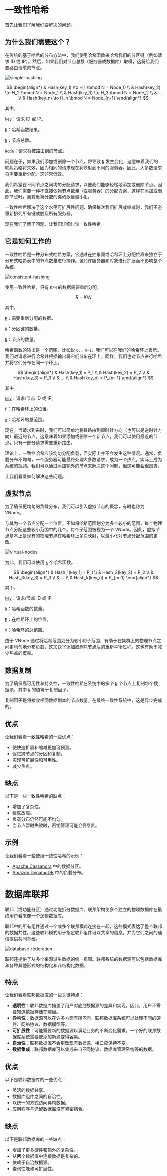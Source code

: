 # 一致性哈希

首先让我们了解我们要解决的问题。

## 为什么我们需要这个？

在传统的基于哈希的分布方法中，我们使用哈希函数来哈希我们的分区键（例如请求 ID 或 IP）。然后，如果我们对节点总数（服务器或数据库）取模，这将给我们要路由请求的节点。

![simple-hashing](https://raw.githubusercontent.com/karanpratapsingh/portfolio/master/public/static/courses/system-design/chapter-II/consistent-hashing/simple-hashing.png)

$$
\begin{align*}
& Hash(key_1) \to H_1 \bmod N = Node_0 \\
& Hash(key_2) \to H_2 \bmod N = Node_1 \\
& Hash(key_3) \to H_3 \bmod N = Node_2 \\
& ... \\
& Hash(key_n) \to H_n \bmod N = Node_{n-1}
\end{align*}
$$

其中，

[`key`](command:_github.copilot.openSymbolFromReferences?%5B%22%22%2C%5B%7B%22uri%22%3A%7B%22scheme%22%3A%22file%22%2C%22authority%22%3A%22%22%2C%22path%22%3A%22%2Fhome%2Fmarco%2FgitRepo%2FcodeRepo%2F1_notes%2F7_%E6%95%B0%E6%8D%AE%E5%BA%93%2Fxxx.md%22%2C%22query%22%3A%22%22%2C%22fragment%22%3A%22%22%7D%2C%22pos%22%3A%7B%22line%22%3A22%2C%22character%22%3A1%7D%7D%5D%2C%224657aeb0-573a-484d-8605-6e518cbeb729%22%5D "Go to definition")：请求 ID 或 IP。

[`H`](command:_github.copilot.openSymbolFromReferences?%5B%22%22%2C%5B%7B%22uri%22%3A%7B%22scheme%22%3A%22file%22%2C%22authority%22%3A%22%22%2C%22path%22%3A%22%2Fhome%2Fmarco%2FgitRepo%2FcodeRepo%2F1_notes%2F7_%E6%95%B0%E6%8D%AE%E5%BA%93%2Fxxx.md%22%2C%22query%22%3A%22%22%2C%22fragment%22%3A%22%22%7D%2C%22pos%22%3A%7B%22line%22%3A24%2C%22character%22%3A1%7D%7D%5D%2C%224657aeb0-573a-484d-8605-6e518cbeb729%22%5D "Go to definition")：哈希函数结果。

[`N`](command:_github.copilot.openSymbolFromReferences?%5B%22%22%2C%5B%7B%22uri%22%3A%7B%22scheme%22%3A%22file%22%2C%22authority%22%3A%22%22%2C%22path%22%3A%22%2Fhome%2Fmarco%2FgitRepo%2FcodeRepo%2F1_notes%2F7_%E6%95%B0%E6%8D%AE%E5%BA%93%2Fxxx.md%22%2C%22query%22%3A%22%22%2C%22fragment%22%3A%22%22%7D%2C%22pos%22%3A%7B%22line%22%3A12%2C%22character%22%3A28%7D%7D%5D%2C%224657aeb0-573a-484d-8605-6e518cbeb729%22%5D "Go to definition")：节点总数。

[`Node`](command:_github.copilot.openSymbolFromReferences?%5B%22%22%2C%5B%7B%22uri%22%3A%7B%22scheme%22%3A%22file%22%2C%22authority%22%3A%22%22%2C%22path%22%3A%22%2Fhome%2Fmarco%2FgitRepo%2FcodeRepo%2F1_notes%2F7_%E6%95%B0%E6%8D%AE%E5%BA%93%2Fxxx.md%22%2C%22query%22%3A%22%22%2C%22fragment%22%3A%22%22%7D%2C%22pos%22%3A%7B%22line%22%3A16%2C%22character%22%3A32%7D%7D%5D%2C%224657aeb0-573a-484d-8605-6e518cbeb729%22%5D "Go to definition")：请求将被路由到的节点。

问题在于，如果我们添加或删除一个节点，将导致 [`N`](command:_github.copilot.openSymbolFromReferences?%5B%22%22%2C%5B%7B%22uri%22%3A%7B%22scheme%22%3A%22file%22%2C%22authority%22%3A%22%22%2C%22path%22%3A%22%2Fhome%2Fmarco%2FgitRepo%2FcodeRepo%2F1_notes%2F7_%E6%95%B0%E6%8D%AE%E5%BA%93%2Fxxx.md%22%2C%22query%22%3A%22%22%2C%22fragment%22%3A%22%22%7D%2C%22pos%22%3A%7B%22line%22%3A12%2C%22character%22%3A28%7D%7D%5D%2C%224657aeb0-573a-484d-8605-6e518cbeb729%22%5D "Go to definition") 发生变化，这意味着我们的映射策略将失效，因为相同的请求现在将映射到不同的服务器。因此，大多数请求将需要重新分配，这非常低效。

我们希望在不同节点之间均匀分配请求，以便我们能够轻松地添加或删除节点。因此，我们需要一种不直接依赖节点数量（或服务器）的分配方案，这样在添加或删除节点时，需要重新分配的键的数量最小化。

一致性哈希解决了这个水平可扩展性问题，确保每次我们扩展或缩减时，我们不必重新排列所有键或触及所有服务器。

现在我们了解了问题，让我们详细讨论一致性哈希。

## 它是如何工作的

一致性哈希是一种分布式哈希方案，它通过在抽象圆或哈希环上分配位置来独立于分布式哈希表中的节点数量进行操作。这允许服务器和对象进行扩展而不影响整个系统。

![consistent-hashing](https://raw.githubusercontent.com/karanpratapsingh/portfolio/master/public/static/courses/system-design/chapter-II/consistent-hashing/consistent-hashing.png)

使用一致性哈希，只有 `K/N` 的数据需要重新分配。

$$
R = K/N
$$

其中，

[`R`](command:_github.copilot.openSymbolFromReferences?%5B%22%22%2C%5B%7B%22uri%22%3A%7B%22scheme%22%3A%22file%22%2C%22authority%22%3A%22%22%2C%22path%22%3A%22%2Fhome%2Fmarco%2FgitRepo%2FcodeRepo%2F1_notes%2F7_%E6%95%B0%E6%8D%AE%E5%BA%93%2Fxxx.md%22%2C%22query%22%3A%22%22%2C%22fragment%22%3A%22%22%7D%2C%22pos%22%3A%7B%22line%22%3A47%2C%22character%22%3A0%7D%7D%5D%2C%224657aeb0-573a-484d-8605-6e518cbeb729%22%5D "Go to definition")：需要重新分配的数据。

[`K`](command:_github.copilot.openSymbolFromReferences?%5B%22%22%2C%5B%7B%22uri%22%3A%7B%22scheme%22%3A%22file%22%2C%22authority%22%3A%22%22%2C%22path%22%3A%22%2Fhome%2Fmarco%2FgitRepo%2FcodeRepo%2F1_notes%2F7_%E6%95%B0%E6%8D%AE%E5%BA%93%2Fxxx.md%22%2C%22query%22%3A%22%22%2C%22fragment%22%3A%22%22%7D%2C%22pos%22%3A%7B%22line%22%3A44%2C%22character%22%3A32%7D%7D%5D%2C%224657aeb0-573a-484d-8605-6e518cbeb729%22%5D "Go to definition")：分区键的数量。

[`N`](command:_github.copilot.openSymbolFromReferences?%5B%22%22%2C%5B%7B%22uri%22%3A%7B%22scheme%22%3A%22file%22%2C%22authority%22%3A%22%22%2C%22path%22%3A%22%2Fhome%2Fmarco%2FgitRepo%2FcodeRepo%2F1_notes%2F7_%E6%95%B0%E6%8D%AE%E5%BA%93%2Fxxx.md%22%2C%22query%22%3A%22%22%2C%22fragment%22%3A%22%22%7D%2C%22pos%22%3A%7B%22line%22%3A12%2C%22character%22%3A28%7D%7D%5D%2C%224657aeb0-573a-484d-8605-6e518cbeb729%22%5D "Go to definition")：节点的数量。

哈希函数的输出是一个范围，比如说 `0...m-1`，我们可以在我们的哈希环上表示。我们对请求进行哈希并根据输出将它们分布在环上。同样，我们也对节点进行哈希并将它们分布在同一个环上。

$$
\begin{align*}
& Hash(key_1) = P_1 \\
& Hash(key_2) = P_2 \\
& Hash(key_3) = P_3 \\
& ... \\
& Hash(key_n) = P_{m-1}
\end{align*}
$$

其中，

[`key`](command:_github.copilot.openSymbolFromReferences?%5B%22%22%2C%5B%7B%22uri%22%3A%7B%22scheme%22%3A%22file%22%2C%22authority%22%3A%22%22%2C%22path%22%3A%22%2Fhome%2Fmarco%2FgitRepo%2FcodeRepo%2F1_notes%2F7_%E6%95%B0%E6%8D%AE%E5%BA%93%2Fxxx.md%22%2C%22query%22%3A%22%22%2C%22fragment%22%3A%22%22%7D%2C%22pos%22%3A%7B%22line%22%3A22%2C%22character%22%3A1%7D%7D%5D%2C%224657aeb0-573a-484d-8605-6e518cbeb729%22%5D "Go to definition")：请求/节点 ID 或 IP。

[`P`](command:_github.copilot.openSymbolFromReferences?%5B%22%22%2C%5B%7B%22uri%22%3A%7B%22scheme%22%3A%22file%22%2C%22authority%22%3A%22%22%2C%22path%22%3A%22%2Fhome%2Fmarco%2FgitRepo%2FcodeRepo%2F1_notes%2F7_%E6%95%B0%E6%8D%AE%E5%BA%93%2Fxxx.md%22%2C%22query%22%3A%22%22%2C%22fragment%22%3A%22%22%7D%2C%22pos%22%3A%7B%22line%22%3A66%2C%22character%22%3A16%7D%7D%5D%2C%224657aeb0-573a-484d-8605-6e518cbeb729%22%5D "Go to definition")：在哈希环上的位置。

[`m`](command:_github.copilot.openSymbolFromReferences?%5B%22%22%2C%5B%7B%22uri%22%3A%7B%22scheme%22%3A%22file%22%2C%22authority%22%3A%22%22%2C%22path%22%3A%22%2Fhome%2Fmarco%2FgitRepo%2FcodeRepo%2F1_notes%2F7_%E6%95%B0%E6%8D%AE%E5%BA%93%2Fxxx.md%22%2C%22query%22%3A%22%22%2C%22fragment%22%3A%22%22%7D%2C%22pos%22%3A%7B%22line%22%3A58%2C%22character%22%3A58%7D%7D%5D%2C%224657aeb0-573a-484d-8605-6e518cbeb729%22%5D "Go to definition")：哈希环的总范围。

现在，当请求到来时，我们可以简单地将其路由到顺时针方向（也可以是逆时针方向）最近的节点。这意味着如果添加或删除一个新节点，我们可以使用最近的节点，只有一部分请求需要重新路由。

理论上，一致性哈希应该均匀分配负载，但实际上并不会发生这种情况。通常，负载分布不均匀，一个服务器可能最终处理大多数请求，成为一个热点，实际上成为系统的瓶颈。我们可以通过添加额外的节点来解决这个问题，但这可能会很昂贵。

让我们看看如何解决这些问题。

## 虚拟节点

为了确保更均匀的负载分布，我们可以引入虚拟节点的概念，有时也称为 VNode。

与其为一个节点分配一个位置，不如将哈希范围划分为多个较小的范围，每个物理节点分配这些较小范围中的几个。每个子范围被视为一个 VNode。因此，虚拟节点基本上是现有的物理节点在哈希环上多次映射，以最小化对节点分配范围的更改。

![virtual-nodes](https://raw.githubusercontent.com/karanpratapsingh/portfolio/master/public/static/courses/system-design/chapter-II/consistent-hashing/virtual-nodes.png)

为此，我们可以使用 [`k`](command:_github.copilot.openSymbolFromReferences?%5B%22%22%2C%5B%7B%22uri%22%3A%7B%22scheme%22%3A%22file%22%2C%22authority%22%3A%22%22%2C%22path%22%3A%22%2Fhome%2Fmarco%2FgitRepo%2FcodeRepo%2F1_notes%2F7_%E6%95%B0%E6%8D%AE%E5%BA%93%2Fxxx.md%22%2C%22query%22%3A%22%22%2C%22fragment%22%3A%22%22%7D%2C%22pos%22%3A%7B%22line%22%3A92%2C%22character%22%3A22%7D%7D%5D%2C%224657aeb0-573a-484d-8605-6e518cbeb729%22%5D "Go to definition") 个哈希函数。

$$
\begin{align*}
& Hash_1(key_1) = P_1 \\
& Hash_2(key_2) = P_2 \\
& Hash_3(key_3) = P_3 \\
& ... \\
& Hash_k(key_n) = P_{m-1}
\end{align*}
$$

其中，

[`key`](command:_github.copilot.openSymbolFromReferences?%5B%22%22%2C%5B%7B%22uri%22%3A%7B%22scheme%22%3A%22file%22%2C%22authority%22%3A%22%22%2C%22path%22%3A%22%2Fhome%2Fmarco%2FgitRepo%2FcodeRepo%2F1_notes%2F7_%E6%95%B0%E6%8D%AE%E5%BA%93%2Fxxx.md%22%2C%22query%22%3A%22%22%2C%22fragment%22%3A%22%22%7D%2C%22pos%22%3A%7B%22line%22%3A22%2C%22character%22%3A1%7D%7D%5D%2C%224657aeb0-573a-484d-8605-6e518cbeb729%22%5D "Go to definition")：请求/节点 ID 或 IP。

[`k`](command:_github.copilot.openSymbolFromReferences?%5B%22%22%2C%5B%7B%22uri%22%3A%7B%22scheme%22%3A%22file%22%2C%22authority%22%3A%22%22%2C%22path%22%3A%22%2Fhome%2Fmarco%2FgitRepo%2FcodeRepo%2F1_notes%2F7_%E6%95%B0%E6%8D%AE%E5%BA%93%2Fxxx.md%22%2C%22query%22%3A%22%22%2C%22fragment%22%3A%22%22%7D%2C%22pos%22%3A%7B%22line%22%3A92%2C%22character%22%3A22%7D%7D%5D%2C%224657aeb0-573a-484d-8605-6e518cbeb729%22%5D "Go to definition")：哈希函数的数量。

[`P`](command:_github.copilot.openSymbolFromReferences?%5B%22%22%2C%5B%7B%22uri%22%3A%7B%22scheme%22%3A%22file%22%2C%22authority%22%3A%22%22%2C%22path%22%3A%22%2Fhome%2Fmarco%2FgitRepo%2FcodeRepo%2F1_notes%2F7_%E6%95%B0%E6%8D%AE%E5%BA%93%2Fxxx.md%22%2C%22query%22%3A%22%22%2C%22fragment%22%3A%22%22%7D%2C%22pos%22%3A%7B%22line%22%3A66%2C%22character%22%3A16%7D%7D%5D%2C%224657aeb0-573a-484d-8605-6e518cbeb729%22%5D "Go to definition")：在哈希环上的位置。

[`m`](command:_github.copilot.openSymbolFromReferences?%5B%22%22%2C%5B%7B%22uri%22%3A%7B%22scheme%22%3A%22file%22%2C%22authority%22%3A%22%22%2C%22path%22%3A%22%2Fhome%2Fmarco%2FgitRepo%2FcodeRepo%2F1_notes%2F7_%E6%95%B0%E6%8D%AE%E5%BA%93%2Fxxx.md%22%2C%22query%22%3A%22%22%2C%22fragment%22%3A%22%22%7D%2C%22pos%22%3A%7B%22line%22%3A58%2C%22character%22%3A58%7D%7D%5D%2C%224657aeb0-573a-484d-8605-6e518cbeb729%22%5D "Go to definition")：哈希环的总范围。

由于 VNode 通过将哈希范围划分为较小的子范围，有助于在集群上的物理节点之间更均匀地分布负载，这加快了添加或删除节点后的重新平衡过程。这也有助于减少热点的概率。

## 数据复制

为了确保高可用性和持久性，一致性哈希在系统中的多个 [`N`](command:_github.copilot.openSymbolFromReferences?%5B%22%22%2C%5B%7B%22uri%22%3A%7B%22scheme%22%3A%22file%22%2C%22authority%22%3A%22%22%2C%22path%22%3A%22%2Fhome%2Fmarco%2FgitRepo%2FcodeRepo%2F1_notes%2F7_%E6%95%B0%E6%8D%AE%E5%BA%93%2Fxxx.md%22%2C%22query%22%3A%22%22%2C%22fragment%22%3A%22%22%7D%2C%22pos%22%3A%7B%22line%22%3A12%2C%22character%22%3A28%7D%7D%5D%2C%224657aeb0-573a-484d-8605-6e518cbeb729%22%5D "Go to definition") 个节点上复制每个数据项，其中 [`N`](command:_github.copilot.openSymbolFromReferences?%5B%22%22%2C%5B%7B%22uri%22%3A%7B%22scheme%22%3A%22file%22%2C%22authority%22%3A%22%22%2C%22path%22%3A%22%2Fhome%2Fmarco%2FgitRepo%2FcodeRepo%2F1_notes%2F7_%E6%95%B0%E6%8D%AE%E5%BA%93%2Fxxx.md%22%2C%22query%22%3A%22%22%2C%22fragment%22%3A%22%22%7D%2C%22pos%22%3A%7B%22line%22%3A12%2C%22character%22%3A28%7D%7D%5D%2C%224657aeb0-573a-484d-8605-6e518cbeb729%22%5D "Go to definition") 的值等于复制因子。

复制因子是将接收相同数据副本的节点数量。在最终一致性系统中，这是异步完成的。

## 优点

让我们看看一致性哈希的一些优点：

- 使快速扩展和缩减更加可预测。
- 促进跨节点的分区和复制。
- 实现可扩展性和可用性。
- 减少热点。

## 缺点

以下是一些一致性哈希的缺点：

- 增加了复杂性。
- 级联故障。
- 负载分布仍然可能不均匀。
- 当节点暂时失败时，密钥管理可能会很昂贵。

## 示例

让我们看看一些使用一致性哈希的示例：

- [Apache Cassandra](https://cassandra.apache.org) 中的数据分区。
- [Amazon DynamoDB](https://aws.amazon.com/dynamodb) 中的负载分布。

# 数据库联邦

联邦（或功能分区）通过功能拆分数据库。联邦架构使多个独立的物理数据库在最终用户看来像一个逻辑数据库。

联邦中的所有组件通过一个或多个联邦模式连接在一起，这些模式表达了整个联邦的数据共性。这些联邦模式用于指定联邦组件可以共享的信息，并为它们之间的通信提供共同基础。

![database-federation](https://raw.githubusercontent.com/karanpratapsingh/portfolio/master/public/static/courses/system-design/chapter-II/database-federation/database-federation.png)

联邦还提供了从多个来源派生数据的统一视图。联邦系统的数据源可以包括数据库和各种其他形式的结构化和非结构化数据。

## 特点

让我们看看联邦数据库的一些关键特点：

- **透明性**：联邦数据库掩盖了用户对底层数据源的差异和实现。因此，用户不需要知道数据存储在哪里。
- **异构性**：数据源可以在许多方面有所不同。联邦数据库系统可以处理不同的硬件、网络协议、数据模型等。
- **可扩展性**：可能需要新的数据源以满足业务的不断变化需求。一个好的联邦数据库系统需要使添加新源变得容易。
- **自治性**：联邦数据库不会更改现有数据源，接口应保持不变。
- **数据集成**：联邦数据库可以集成来自不同协议、数据库管理系统等的数据。

## 优点

以下是联邦数据库的一些优点：

- 灵活的数据共享。
- 数据库组件之间的自治性。
- 以统一的方式访问异构数据。
- 应用程序与遗留数据库没有紧密耦合。

## 缺点

以下是联邦数据库的一些缺点：

- 增加了更多硬件和额外的复杂性。
- 从两个数据库中连接数据是复杂的。
- 依赖于自治数据源。
- 查询性能和可扩展性。